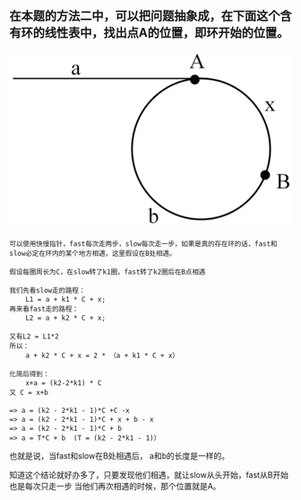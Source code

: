 ## 在本题的方法二中，可以把问题抽象成，在下面这个含有环的线性表中，找出点A的位置，即环开始的位置。



![此处输入图片的描述][1]


    可以使用快慢指针，fast每次走两步，slow每次走一步，如果是真的存在环的话，fast和slow必定在环内的某个地方相遇，这里假设在B处相遇。  
    
    假设每圈周长为C，在slow转了k1圈，fast转了k2圈后在B点相遇
    
    我们先看slow走的路程：
        L1 = a + k1 * C + x;
    再来看fast走的路程：
        L2 = a + k2 * C + x;
    
    又有L2 = L1*2
    所以：
        a + k2 * C + x = 2 * （a + k1 * C + x）
    
    化简后得到：
        x+a = (k2-2*k1) * C
    又 C = x+b
    
    => a = (k2 - 2*k1 - 1)*C +C -x
    => a = (k2 - 2*k1 - 1)*C + x + b - x
    => a = (k2 - 2*k1 - 1)*C + b
    => a = T*C + b  (T = (k2 - 2*k1 - 1)）

也就是说，当fast和slow在B处相遇后， a和b的长度是一样的。

知道这个结论就好办多了，只要发现他们相遇，就让slow从头开始，fast从B开始也是每次只走一步
当他们再次相遇的时候，那个位置就是A。

  [1]: https://raw.githubusercontent.com/solthx/leetcode/master/Array/287.%20%E5%AF%BB%E6%89%BE%E9%87%8D%E5%A4%8D%E6%95%B0/%23287%E6%96%B9%E6%B3%95%E4%BA%8C.png